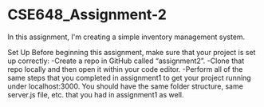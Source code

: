 # CSE648_Assignment-2

In this assignment, I'm creating a simple inventory management system.

Set Up
Before beginning this assignment, make sure that your project is set up correctly:
-Create a repo in GitHub called “assignment2”.
-Clone that repo locally and then open it within your code editor.
-Perform all of the same steps that you completed in assignment1 to get your project running under 
localhost:3000. You should have the same folder structure, same server.js file, etc. that you had in assignment1 
as well.